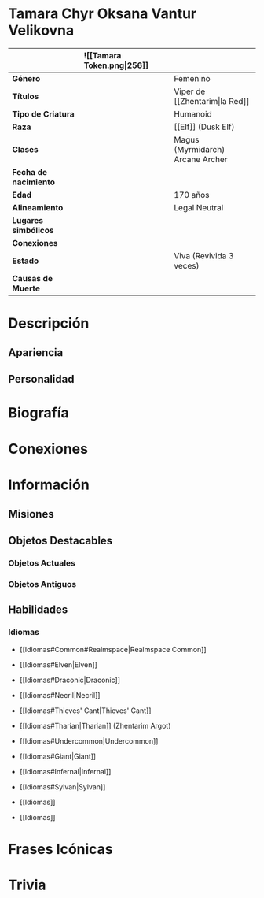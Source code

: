# Tamara Chyr Oksana Vantur Velikovna

|                         | ![[Tamara Token.png\|256]] |                                     |
| :---------------------- | :------------------------- | :---------------------------------- |
| **Género**              |                            | Femenino                            |
| **Títulos**             |                            | Viper de [[Zhentarim\|la Red]]      |
| **Tipo de Criatura**    |                            | Humanoid                            |
| **Raza**                |                            | [[Elf]] (Dusk Elf)                  |
| **Clases**              |                            | Magus (Myrmidarch)<br>Arcane Archer |
| **Fecha de nacimiento** |                            |                                     |
| **Edad**                |                            | 170 años                            |
| **Alineamiento**        |                            | Legal Neutral                       |
| **Lugares simbólicos**  |                            |                                     |
| **Conexiones**          |                            |                                     |
| **Estado**              |                            | Viva (Revivida 3 veces)             |
| **Causas de Muerte**    |                            |                                     |

# Descripción

## Apariencia

## Personalidad

# Biografía

# Conexiones

# Información

## Misiones

## Objetos Destacables

### Objetos Actuales

### Objetos Antiguos

## Habilidades

### Idiomas

- [[Idiomas#Common#Realmspace|Realmspace Common]]
- [[Idiomas#Elven|Elven]]

- [[Idiomas#Draconic|Draconic]]
- [[Idiomas#Necril|Necril]]
- [[Idiomas#Thieves' Cant|Thieves' Cant]]
- [[Idiomas#Tharian|Tharian]] (Zhentarim Argot)
- [[Idiomas#Undercommon|Undercommon]]

- [[Idiomas#Giant|Giant]]
- [[Idiomas#Infernal|Infernal]]
- [[Idiomas#Sylvan|Sylvan]]
- [[Idiomas]]
- [[Idiomas]]

# Frases Icónicas

# Trivia
